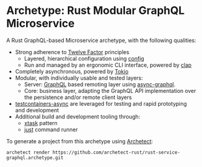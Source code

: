 # Archetype: Rust Modular GraphQL Microservice

A Rust GraphQL-based Microservice archetype, with the following qualities:

- Strong adherence to [Twelve Factor](https://12factor.net/) principles
  - Layered, hierarchical configuration using [config](https://github.com/mehcode/config-rs) 
  - Run and managed by an ergonomic CLI interface, powered by [clap](https://github.com/clap-rs/clap)
- Completely asynchronous, powered by [Tokio](https://tokio.rs/)
- Modular, with individually usable and tested layers:
  - Server: [GraphQL](https://graphql.org/) based remoting layer using [async-graphql](https://github.com/async-graphql/async-graphql).
  - Core: business layer, adapting the GraphQL API implementation over the persistence and/or remote client layers
- [testcontainers-async](https://github.com/jimmiebfulton/testcontainers-async-rust) are leveraged for testing and rapid prototyping and development
- Additional build and development tooling through:
  - [xtask](https://github.com/matklad/cargo-xtask/) pattern
  - [just](https://github.com/casey/just) command runner


To generate a project from this archetype using [Archetect](https://github.com/archetect/archetect):

```shell
archetect render https://github.com/archetect-rust/rust-service-graphql.archetype.git
```
